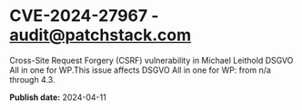 # CVE-2024-27967 - audit@patchstack.com

Cross-Site Request Forgery (CSRF) vulnerability in Michael Leithold DSGVO All in one for WP.This issue affects DSGVO All in one for WP: from n/a through 4.3.



**Publish date:** 2024-04-11
